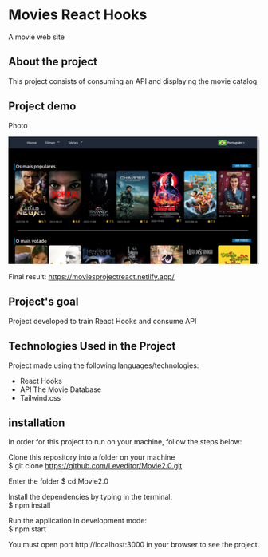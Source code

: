 # Movies React Hooks

A movie web site

## About the project

This project consists of consuming an API and displaying the movie catalog

## Project demo

Photo

![Foto do projeto](projectPhotoNew.png)

Final result: https://moviesprojectreact.netlify.app/

## Project's goal

Project developed to train React Hooks and consume API

## Technologies Used in the Project

Project made using the following languages/technologies:

* React Hooks
* API The Movie Database
* Tailwind.css

## installation

In order for this project to run on your machine, follow the steps below:

Clone this repository into a folder on your machine  
$ git clone https://github.com/Leveditor/Movie2.0.git  

Enter the folder
$ cd Movie2.0  

Install the dependencies by typing in the terminal:  
$ npm install  

Run the application in development mode:  
$ npm start

You must open port http://localhost:3000 in your browser to see the project.
